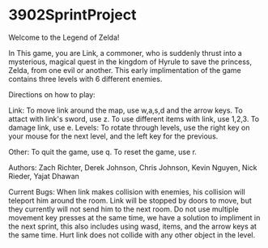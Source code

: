 # 3902SprintProject
Welcome to the Legend of Zelda!

In This game, you are Link, a commoner, who is suddenly thrust into a mysterious, magical quest in the kingdom of Hyrule to save the princess, Zelda, from one evil or another.
This early implimentation of the game contains three levels with 6 different enemies.

Directions on how to play:

Link:
To move link around the map, use w,a,s,d and the arrow keys.
To attact with link's sword, use z.
To use different items with link, use 1,2,3.
To damage link, use e.
Levels:
To rotate through levels, use the right key on your mouse for the next level, and the left key for the previous.

Other:
To quit the game, use q.
To reset the game, use r.

Authors: Zach Richter, Derek Johnson, Chris Johnson, Kevin Nguyen, Nick Rieder, Yajat Dhawan

Current Bugs:
When link makes collision with enemies, his collision will teleport him around the room.
Link will be stopped by doors to move, but they currently will not send him to the next room.
Do not use multiple movement key presses at the same time, we have a solution to impliment in the next sprint, this also includes using wasd, items, and the arrow keys at the same time.
Hurt link does not collide with any other object in the level.
